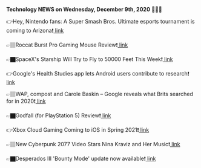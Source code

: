 <b>Technology NEWS on Wednesday, December 9th, 2020</b> 📡📡📡 

👉Hey, Nintendo fans: A Super Smash Bros. Ultimate esports tournament is coming to Arizona❗️<a href='https://techblock.club/?p=8751'> link</a>

👉🏽Roccat Burst Pro Gaming Mouse Review❗️<a href='https://techblock.club/?p=8753'> link</a>

👉🏿SpaceX's Starship Will Try to Fly to 50000 Feet This Week❗️<a href='https://techblock.club/?p=8755'> link</a>

👉Google's Health Studies app lets Android users contribute to research❗️<a href='https://techblock.club/?p=8757'> link</a>

👉🏽WAP, compost and Carole Baskin – Google reveals what Brits searched for in 2020❗️<a href='https://techblock.club/?p=8759'> link</a>

👉🏿Godfall (for PlayStation 5) Review❗️<a href='https://techblock.club/?p=8761'> link</a>

👉Xbox Cloud Gaming Coming to iOS in Spring 2021❗️<a href='https://techblock.club/?p=8763'> link</a>

👉🏽New Cyberpunk 2077 Video Stars Nina Kraviz and Her Music❗️<a href='https://techblock.club/?p=8765'> link</a>

👉🏿Desperados III 'Bounty Mode' update now available❗️<a href='https://techblock.club/?p=8767'> link</a>

